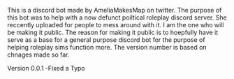 This is a discord bot made by AmeliaMakesMap on twitter. 
The purpose of this bot was to help with a now defunct poiltical roleplay discord server. She reccently uploaded for people to mess around with it. I am the one who will be making it public.
The reason for making it public is to hoepfully have it serve as a base for a general purpose discord bot for the purpose of helping roleplay sims function more. The version number is based on chnages made so far.

Version 0.0.1
-Fixed a Typo

